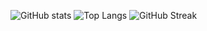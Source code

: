 ![GitHub stats](https://github-readme-stats.vercel.app/api?username=nogai3&show_icons=true&theme=github_dark)
![Top Langs](https://github-readme-stats.vercel.app/api/top-langs/?username=тщпфш3&layout=compact&theme=github_dark&hide=glsl)
![GitHub Streak](https://streak-stats.demolab.com?user=nogai3&theme=github-dark)
